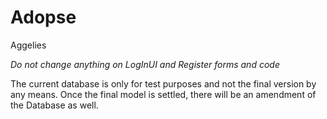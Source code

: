 # Adopse
 Aggelies

*Do not change anything on LogInUI and Register forms and code*

The current database is only for test purposes and not the final version by any means. Once the final model is settled, there will be an amendment of the Database as well.
